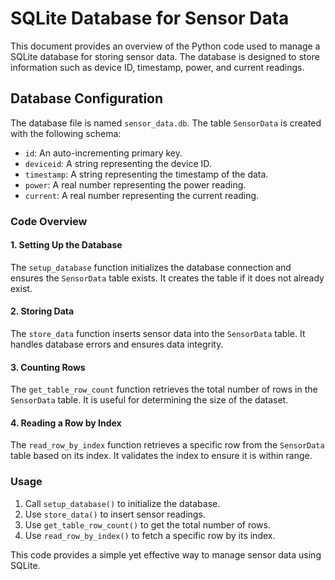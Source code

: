 # SQLite Database for Sensor Data

This document provides an overview of the Python code used to manage a SQLite database for storing sensor data. The database is designed to store information such as device ID, timestamp, power, and current readings.

## Database Configuration

The database file is named `sensor_data.db`. The table `SensorData` is created with the following schema:

- `id`: An auto-incrementing primary key.
- `deviceid`: A string representing the device ID.
- `timestamp`: A string representing the timestamp of the data.
- `power`: A real number representing the power reading.
- `current`: A real number representing the current reading.

### Code Overview

#### 1. Setting Up the Database

The `setup_database` function initializes the database connection and ensures the `SensorData` table exists. It creates the table if it does not already exist.

#### 2. Storing Data

The `store_data` function inserts sensor data into the `SensorData` table. It handles database errors and ensures data integrity.

#### 3. Counting Rows

The `get_table_row_count` function retrieves the total number of rows in the `SensorData` table. It is useful for determining the size of the dataset.

#### 4. Reading a Row by Index

The `read_row_by_index` function retrieves a specific row from the `SensorData` table based on its index. It validates the index to ensure it is within range.

### Usage

1. Call `setup_database()` to initialize the database.
2. Use `store_data()` to insert sensor readings.
3. Use `get_table_row_count()` to get the total number of rows.
4. Use `read_row_by_index()` to fetch a specific row by its index.

This code provides a simple yet effective way to manage sensor data using SQLite.
